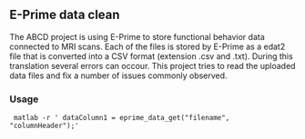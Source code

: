## E-Prime data clean

The ABCD project is using E-Prime to store functional behavior data connected to MRI scans. Each of the files is stored by E-Prime as a edat2 file that is converted into a CSV format (extension .csv and .txt). During this translation several errors can occour. This project tries to read the uploaded data files and fix a number of issues commonly observed.

### Usage

```
 matlab -r ' dataColumn1 = eprime_data_get("filename", "columnHeader");'
```
